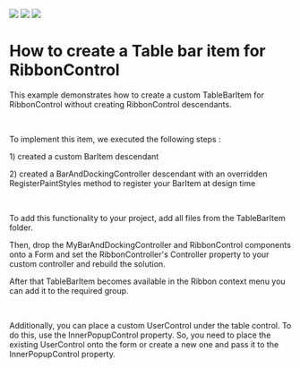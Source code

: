 <!-- default badges list -->
![](https://img.shields.io/endpoint?url=https://codecentral.devexpress.com/api/v1/VersionRange/128616503/18.1.4%2B)
[![](https://img.shields.io/badge/Open_in_DevExpress_Support_Center-FF7200?style=flat-square&logo=DevExpress&logoColor=white)](https://supportcenter.devexpress.com/ticket/details/E4491)
[![](https://img.shields.io/badge/📖_How_to_use_DevExpress_Examples-e9f6fc?style=flat-square)](https://docs.devexpress.com/GeneralInformation/403183)
<!-- default badges end -->
# How to create a Table bar item for RibbonControl


<p>This example demonstrates  how to create a custom TableBarItem for RibbonControl without creating RibbonControl descendants. </p><br />
<p>To  implement this item, we executed the following steps : </p><p> 1) created a custom BarItem descendant</p><p> 2) created a BarAndDockingController descendant with an overridden RegisterPaintStyles method to register your BarItem at design time</p><br />
<p>To add  this functionality to your project, add  all files from the TableBarItem folder. </p><p>Then,  drop the MyBarAndDockingController  and RibbonControl components onto a Form  and set the  RibbonController's Controller property to your custom controller and rebuild the solution. </p><p>After that TableBarItem becomes available in the Ribbon context menu you can add it to the required group. </p><br />
<p>Additionally, you can place a custom UserControl under the table control. To do this, use the InnerPopupControl property.  So, you need to place the existing UserControl onto the form or create a new one and pass it to the InnerPopupControl  property.</p>

<br/>


